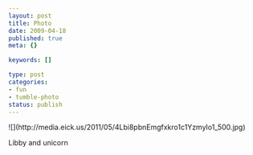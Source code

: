 ```yaml
--- 
layout: post
title: Photo
date: 2009-04-18
published: true
meta: {}

keywords: []

type: post
categories: 
- fun
- tumble-photo
status: publish
---
```

<div class="figure">            ![](http://media.eick.us/2011/05/4Lbi8pbnEmgfxkro1c1YzmyIo1_500.jpg)        </div>

Libby and unicorn

